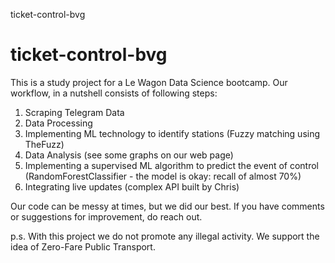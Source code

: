 ticket-control-bvg
# ticket-control-bvg
This is a study project for a Le Wagon Data Science bootcamp.
Our workflow, in a nutshell consists of following steps: 
1. Scraping Telegram Data
2. Data Processing
3. Implementing ML technology to identify stations (Fuzzy matching using TheFuzz)
4. Data Analysis (see some graphs on our web page)
5. Implementing a supervised ML algorithm to predict the event of control (RandomForestClassifier - the model is okay: recall of almost 70%)
6. Integrating live updates (complex API built by Chris)

Our code can be messy at times, but we did our best. If you have comments or suggestions for improvement, do reach out.

p.s. With this project we do not promote any illegal activity. We support the idea of Zero-Fare Public Transport.
